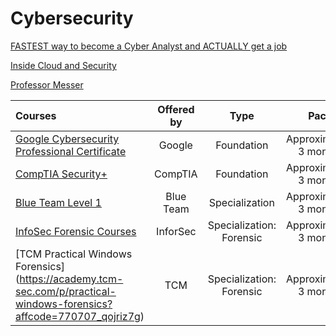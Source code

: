# Cybersecurity

[FASTEST way to become a Cyber Analyst and ACTUALLY get a job](https://www.youtube.com/watch?v=DRJic8vCodE)

[Inside Cloud and Security](https://www.youtube.com/@InsideCloudAndSecurity/playlists)

[Professor Messer](youtube.com/@professormesser/playlists)

Courses | Offered by | Type | Pace | Video |
:-- | :--: | :--: | :--: | :--: |
[Google Cybersecurity Professional Certificate](https://www.coursera.org/professional-certificates/google-cybersecurity) | Google | Foundation | Approximately 3 months |
[CompTIA Security+](https://www.comptia.org/certifications/security) | CompTIA | Foundation | Approximately 3 months | [Video](https://www.youtube.com/playlist?list=PL7XJSuT7Dq_VD3eHXQf3Ld2ceBSFCayns)
[Blue Team Level 1](https://www.securityblue.team/why-btl1) | Blue Team | Specialization | Approximately 3 months |
[InfoSec Forensic Courses](https://imp.i384100.net/5gj7DN) | InforSec | Specialization: Forensic | Approximately 3 months |
[TCM Practical Windows Forensics] (https://academy.tcm-sec.com/p/practical-windows-forensics?affcode=770707_qojriz7g) | TCM | Specialization: Forensic | Approximately 3 months |

